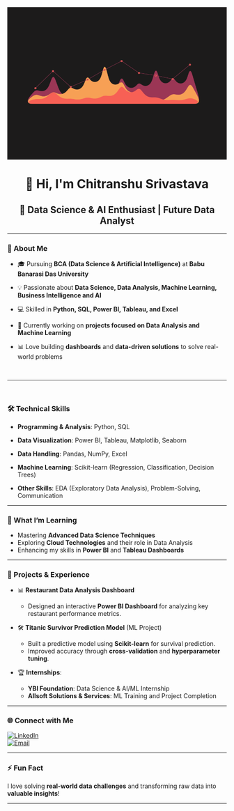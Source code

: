 <img src="https://github.com/chitranshusrivastavass/chitranshusrivastavass/blob/main/31532d7d378053de3b8bf23c6e7bfae3.gif?raw=true" alt="CHITRANSHU" align="center" height=350 width=1080> 

<div align='center'>
<h1> 👋 Hi, I'm Chitranshu Srivastava </h1>
<h2>🚀 Data Science & AI Enthusiast | Future Data Analyst</h2>  
</div>

---



### 🚀 About Me  

- 🎓 Pursuing **BCA (Data Science & Artificial Intelligence)** at **Babu Banarasi Das University**
  
- 💡 Passionate about **Data Science, Data Analysis, Machine Learning, Business Intelligence and AI**
  
- 💻 Skilled in **Python, SQL, Power BI, Tableau, and Excel**
  
- 🔭 Currently working on **projects focused on Data Analysis and Machine Learning**
  
- 📊 Love building **dashboards** and **data-driven solutions** to solve real-world problems    

<br>

---
<br>

### 🛠️ Technical Skills  
- **Programming & Analysis**: Python, SQL  

- **Data Visualization**: Power BI, Tableau, Matplotlib, Seaborn
  
- **Data Handling**: Pandas, NumPy, Excel
  
- **Machine Learning**: Scikit-learn (Regression, Classification, Decision Trees)
  
- **Other Skills**: EDA (Exploratory Data Analysis), Problem-Solving, Communication

---

### 🌱 What I’m Learning  
- Mastering **Advanced Data Science Techniques**  
- Exploring **Cloud Technologies** and their role in Data Analysis  
- Enhancing my skills in **Power BI** and **Tableau Dashboards**
  
---
### 💼 Projects & Experience  

- 📊 **Restaurant Data Analysis Dashboard**  
   - Designed an interactive **Power BI Dashboard** for analyzing key restaurant performance metrics.  

- 🛠️ **Titanic Survivor Prediction Model** (ML Project)  
   - Built a predictive model using **Scikit-learn** for survival prediction.  
   - Improved accuracy through **cross-validation** and **hyperparameter tuning**.
     
- 🏆 **Internships**:  
   - **YBI Foundation**: Data Science & AI/ML Internship  
   - **Allsoft Solutions & Services**: ML Training and Project Completion
---
### 🌐 Connect with Me  
[![LinkedIn](https://img.shields.io/badge/-LinkedIn-blue?style=flat-square&logo=linkedin&logoColor=white)](https://www.linkedin.com/in/chitranshu-srivastava-b4b31b254/)  
[![Email](https://img.shields.io/badge/-Email-red?style=flat-square&logo=gmail&logoColor=white)](mailto:chitranshusrivastava2003@gmail.com)  


---

### ⚡ Fun Fact  
I love solving **real-world data challenges** and transforming raw data into **valuable insights**!  

---
